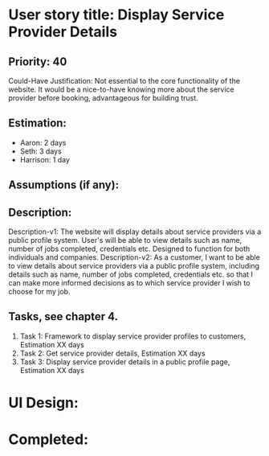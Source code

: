 # User story title: Display Service Provider Details

## Priority: 40
Could-Have
Justification: Not essential to the core functionality of the website. It would be a nice-to-have knowing more
about the service provider before booking, advantageous for building trust.

## Estimation:
* Aaron: 2 days
* Seth: 3 days
* Harrison: 1 day

## Assumptions (if any):

## Description:

Description-v1: The website will display details about service providers via a public profile system. User's will be
able to view details such as name, number of jobs completed, credentials etc. Designed to function for both individuals
and companies.
Description-v2: As a customer, I want to be able to view details about service providers via a public profile system,
including details such as name, number of jobs completed, credentials etc. so that I can make more informed decisions
as to which service provider I wish to choose for my job.

## Tasks, see chapter 4.

1. Task 1: Framework to display service provider profiles to customers, Estimation XX days
2. Task 2: Get service provider details, Estimation XX days
3. Task 3: Display service provider details in a public profile page, Estimation XX days


# UI Design:


# Completed:

